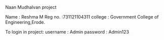 
Naan Mudhalvan project

Name : Reshma M
Reg no. :731121104311
college : Government College of Engineering,Erode.

To login in project:
username : Admin
password : Admin123
